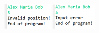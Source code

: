 <img src="https://github.com/hiranfbcj/exceptions1/blob/main/readme1.png" width=150>  <img src="https://github.com/hiranfbcj/exceptions1/blob/main/readme2.png" width=136>
